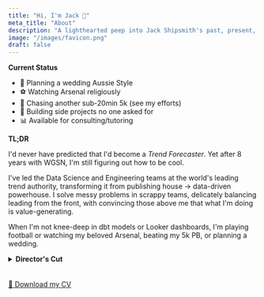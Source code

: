 ```yaml
---
title: "Hi, I'm Jack 👋"
meta_title: "About"
description: "A lighthearted peep into Jack Shipsmith's past, present, and predicted future."
image: "/images/favicon.png"
draft: false
---
```


**Current Status**  
- 💍 Planning a wedding Aussie Style
- ⚽ Watching Arsenal religiously  
- 🏃 Chasing another sub-20min 5k (see my efforts)
- 🔧 Building side projects no one asked for  
- 📊 Available for consulting/tutoring

**TL;DR**  

I'd never have predicted that I'd become a *Trend Forecaster*. Yet after 8 years with WGSN, I'm still figuring out how to be cool.

I've led the Data Science and Engineering teams at the world's leading trend authority, transforming it from publishing house -> data-driven powerhouse. I solve messy problems in scrappy teams, delicately balancing leading from the front, with convincing those above me that what I'm doing is value-generating.

When I'm not knee-deep in dbt models or Looker dashboards, I'm playing football or watching my beloved Arsenal, beating my 5k PB, or planning a wedding.

<details>
<summary><b>Director's Cut</b></summary>

It began at Ascential (WGSN's parent company), where I joined as its first Data Scientist in May 2017. My boss had left by the end of the year and I was left to fend for myself. 10+ acquisitions later, Ascential had positioned itself as. This is where I got my first experience of Looker, building it with Edge/Flywheel Devs.

At our annual conference, I was asked to join WGSN to . What had I done... Here I was, squinting at prints and patterns, trying to make sense of what gingham was as opposed to . 

Outside of that, I like slow books, odd maps, and trying to learn things the hard way.

##### Redundancy
"My role" was made redundant in September 2025, and was the [greatest gift(s) I have ever received](../blog/post-2)

**TL;DR**

I don't take that likely, and know that others would baulk at me for saying it, but I was ready to pack it in. The thought of handing in my notice and reluctantly working for 3 months in a job I was not enjoying makes me quiver. 

As a keen follower of personal finance and FIRE 

It makes me ever more grateful for being *loyal* - my partner insists that job-hopping is more fruitful, and she is probably right so I won't argue it. We are getting married in Australia in November, and the thought of

The final gift is my time back. Weekends, evenings, holidays, sickness were spent prepping 1-1 notes, monitoring pipelines, adding one extra feature, learning a new tool - getting the nth crazy project over the line because Y will be on annual leave from Wednesday.

In 8.5 years across WGSN and its parent company Ascential, I had never taken a sick day. 

##### Skills
My skillset ranges from database management (cloud and on-prem) to data science workflows. 
- **Languages**: python, SQL, javascript
- **Tools**: jfrwf
- **Soft**: Jira, Miro, Google Sheets
  
##### Management
I am a **servant-leader** and always will be. I hate *telling* others how to do something. This probably didn't resonate with leaders around me, and would often be used against me "in your role, you should be ____". 

I think this stems from being a technical leader - one who prefers to understand a technology before professing to use it. *Every* manager I've ever had has told me I cannot be both - I must. Yet, my team of staff engineers and PhD-honed researchers compliment me for it. I've always found it to be a delicate balance. I am skeptical towards every shiny new tool, and really want to understand what problem it solves before implementing it.

I value appreciation culture and was often left frustrated at the lack of support despite (in my view) over-achieving. 

It is a delicate balance between knowing that you are learning, and simply being taken advantage of. If there is one lesson I've learned - this was not worth it. 

##### Transformation
At times I felt like a consultant, solving any data-related problem that came by my desk - from company acquisitions, to salesforce migrations, to churn models, to implementing new tools from scratch. The difference is not having an end-date. 

I am responsible for transforming WGSN into a company that used Microsoft Access for Finance Reporting, Powerpoint and Excel, to supporting *every* department.

##### Lessons from University
I knew as soon as , I didn't get it. How could anyone. I think I (vaguely) do now, but it wasn't for me. That taught me a lot about humility. I cared about relationships, ways of doing things quickly, cleverly. I listened in awe explaining bitwise operators a. After hours of thenewboston (whatever happened to Bucky Roberts?), KhanAcademy and using Wolfram Alpha to *help* with maths coursework. I am very much a throw myself at the hardest problem kind of person, knowing that everyone around me is 100000x more intelligent. 

##### Lessons from Jury service
Jury service taught me about imposter syndrome. I am not one to bullsh* my way through conversations, and will always say when I don't know (or don't know enough) to form an opinion, but this was something else. 

I have never felt so unqualified. My interpretation of 50+ pages of criminal law, and words by competing barristers, was the deciding factor of whether someone's life would change forever. But I did it and we had a beer afterwards.

</details>
<br><br>

<script>
  fetch('../cv.pdf', { method: 'HEAD' })
    .then(response => {
      const lastModified = response.headers.get('last-modified');
      if (lastModified) {
        const date = new Date(lastModified);
        // Format the date, e.g., "May 16, 2025"
        const formatted = date.toLocaleDateString(undefined, {
          year: 'numeric',
          month: 'long',
          day: 'numeric'
        });
        // Insert formatted date into the span
        document.getElementById('cv-modified-date').textContent = `(Last updated: ${formatted})`;
      }
    })
    .catch(error => {
      console.error('Error fetching last-modified header:', error);
    });
</script>

<div class="text-center">
  <a href="../cv.pdf" download="Jack_Shipsmith_CV.pdf" type="application/pdf" class="btn btn-primary">
    📄 Download my CV
  </a>
  <span id="cv-modified-date"></span>
</div>